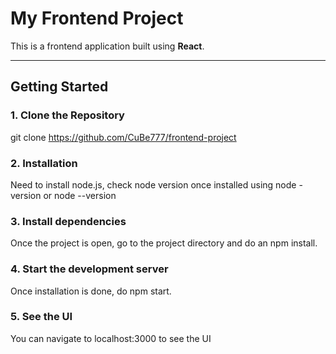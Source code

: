 #  My Frontend Project

This is a frontend application built using **React**.

---

##  Getting Started

### 1. Clone the Repository

git clone https://github.com/CuBe777/frontend-project

### 2. Installation

Need to install node.js, check node version once installed using node -version or node --version

### 3. Install dependencies

Once the project is open, go to the project directory and do an npm install.

### 4. Start the development server

Once installation is done, do npm start.

### 5. See the UI

You can navigate to localhost:3000 to see the UI

